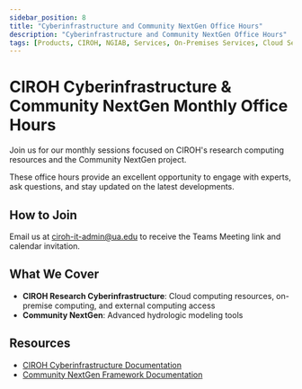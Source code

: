 ```yaml
---
sidebar_position: 8
title: "Cyberinfrastructure and Community NextGen Office Hours"
description: "Cyberinfrastructure and Community NextGen Office Hours"
tags: [Products, CIROH, NGIAB, Services, On-Premises Services, Cloud Services, Education]
---
```


# CIROH Cyberinfrastructure & Community NextGen Monthly Office Hours

Join us for our monthly sessions focused on CIROH's research computing resources and the Community NextGen project.

These office hours provide an excellent opportunity to engage with experts, ask questions, and stay updated on the latest developments.

## How to Join

Email us at [ciroh-it-admin@ua.edu](mailto:ciroh-it-admin@ua.edu) to receive the Teams Meeting link and calendar invitation.

## What We Cover

- **CIROH Research Cyberinfrastructure**: Cloud computing resources, on-premise computing, and external computing access
- **Community NextGen**: Advanced hydrologic modeling tools

## Resources

- [CIROH Cyberinfrastructure Documentation](/docs/services/intro)
- [Community NextGen Framework Documentation](/docs/products/Community%20Hydrologic%20Modeling%20Framework/)